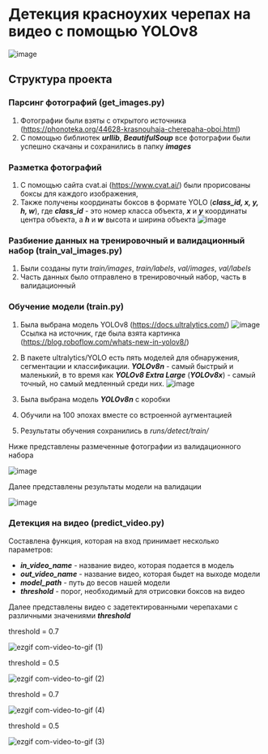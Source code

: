 # Детекция красноухих черепах на видео с помощью YOLOv8
![image](https://github.com/Faig22/Turtles_detection_on_video/assets/95417164/c2101970-db9e-478d-82eb-52062a9b9a3b)

## Структура проекта
### Парсинг фотографий (get_images.py)
1. Фотографии были взяты с открытого источника (https://phonoteka.org/44628-krasnouhaja-cherepaha-oboi.html)
2. С помощью библиотек ***urllib***, ***BeautifulSoup*** все фотографии были успешно скачаны и сохранились в папку ***images***

### Разметка фотографий
1. С помощью сайта cvat.ai (https://www.cvat.ai/) были прорисованы боксы для каждого изображения,
2. Также получены координаты боксов в формате YOLO (***class_id, x, y, h, w***), где ***class_id*** - это номер класса объекта, ***x*** и ***y*** координаты центра объекта, а ***h*** и ***w*** высота и ширина объекта 
   ![image](https://github.com/Faig22/Turtles_detection_on_video/assets/95417164/e2eaa1a4-1dc1-4988-9686-12feea4f8bee)

### Разбиение данных на тренировочный и валидационный набор (train_val_images.py)
1. Были созданы пути *train/images*, *train/labels*, *val/images*, *val/labels*
2. Часть данных было отправлено в тренировочный набор, часть в валидационный

### Обучение модели (train.py)
1. Была выбрана модель YOLOv8 (https://docs.ultralytics.com/)
![image](https://github.com/Faig22/Turtles_detection_on_video/assets/95417164/fbb4c460-db35-4a63-9928-4401d5b90106)
Ссылка на источник, где была взята картинка (https://blog.roboflow.com/whats-new-in-yolov8/)

2. В пакете ultralytics/YOLO есть пять моделей для обнаружения, сегментации и классификации. ***YOLOv8n*** - самый быстрый и маленький, в то время как ***YOLOv8 Extra Large*** (***YOLOv8x***) - самый точный, но самый медленный среди них. 
![image](https://github.com/Faig22/Turtles_detection_on_video/assets/95417164/64a59a79-3345-4134-be06-a89a23834a13)
3. Была выбрана модель ***YOLOv8n*** с коробки
4. Обучили на 100 эпохах вместе со встроенной аугментацией
5. Результаты обучения сохранились в *runs/detect/train/*
   
Ниже представлены размеченные фотографии из валидационного набора

![image](https://github.com/Faig22/Turtles_detection_on_video/assets/95417164/159f2716-46ae-4c60-b940-e554ddd31b8d)

Далее представлены результаты модели на валидации

![image](https://github.com/Faig22/Turtles_detection_on_video/assets/95417164/fef80cb5-68f7-4d44-a216-3b7184d036fc)




### Детекция на видео (predict_video.py)

Составлена функция, которая на вход принимает несколько параметров:
-    ***in_video_name*** - название видео, которая подается в модель
-    ***out_video_name*** - название видео, которая быдет на выходе модели
-    ***model_path*** - путь до весов нашей модели
-    ***threshold*** - порог, необходимый для отрисовки боксов на видео

Далее представлены видео с задетектированными черепахами с различными значениями ***threshold*** 

threshold = 0.7

![ezgif com-video-to-gif (1)](https://github.com/Faig22/Turtles_detection_on_video/assets/95417164/006514d8-b8b7-4fd1-a10b-c6e5af57f7b9)

threshold = 0.5

![ezgif com-video-to-gif (2)](https://github.com/Faig22/Turtles_detection_on_video/assets/95417164/b44afc74-6d04-4036-ab9d-c1afdd735453)

threshold = 0.7

![ezgif com-video-to-gif (4)](https://github.com/Faig22/Turtles_detection_on_video/assets/95417164/c6141012-d84d-40c2-b7ab-bb41a29cac97)

threshold = 0.5
  
![ezgif com-video-to-gif (3)](https://github.com/Faig22/Turtles_detection_on_video/assets/95417164/efeae139-aa21-4bb0-a94b-1a492002787b)


